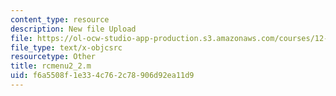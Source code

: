 ```yaml
---
content_type: resource
description: New file Upload
file: https://ol-ocw-studio-app-production.s3.amazonaws.com/courses/12-811-tropical-meteorology-spring-2011/f6a5508f1e334c762c78906d92ea11d9_rcmenu2_2.m
file_type: text/x-objcsrc
resourcetype: Other
title: rcmenu2_2.m
uid: f6a5508f-1e33-4c76-2c78-906d92ea11d9
---
```

